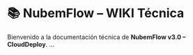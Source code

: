 # 📚 NubemFlow – WIKI Técnica

Bienvenido a la documentación técnica de **NubemFlow v3.0 – CloudDeploy**.
...